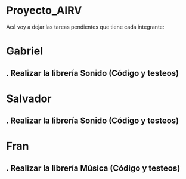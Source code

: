# Proyecto_AIRV
Acá voy a dejar las tareas pendientes que tiene cada integrante:

# Gabriel
## . Realizar la librería Sonido (Código y testeos)

# Salvador
## . Realizar la librería Sonido (Código y testeos)

# Fran
## . Realizar la librería Música (Código y testeos)
